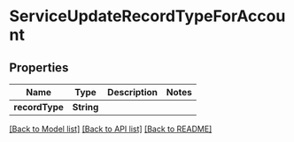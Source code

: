 # ServiceUpdateRecordTypeForAccount

## Properties
Name | Type | Description | Notes
------------ | ------------- | ------------- | -------------
**recordType** | **String** |  | 

[[Back to Model list]](../README.md#documentation-for-models) [[Back to API list]](../README.md#documentation-for-api-endpoints) [[Back to README]](../README.md)


